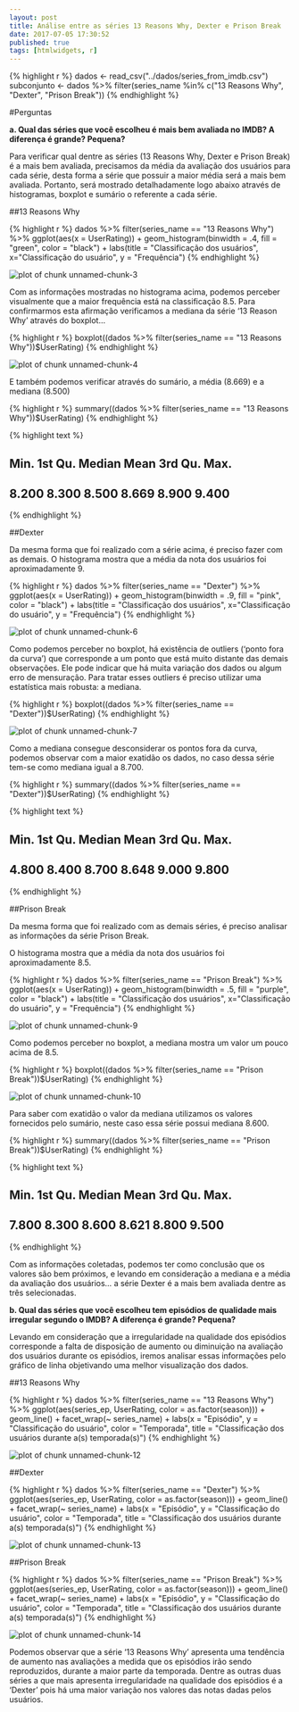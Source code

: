 ```yaml
---
layout: post
title: Análise entre as séries 13 Reasons Why, Dexter e Prison Break
date: 2017-07-05 17:30:52
published: true
tags: [htmlwidgets, r]
---
```





{% highlight r %}
dados <- read_csv("../dados/series_from_imdb.csv")
subconjunto <- dados %>% filter(series_name %in% c("13 Reasons Why", "Dexter", "Prison Break"))
{% endhighlight %}


#Perguntas

**a. Qual das séries que você escolheu é mais bem avaliada no IMDB? A diferença é grande? Pequena?**

Para verificar qual dentre as séries (13 Reasons Why, Dexter e Prison Break) é a mais bem avaliada, precisamos da média da avaliação dos usuários para cada série, desta forma a série que possuir a maior média será a mais bem avaliada. Portanto, será mostrado detalhadamente logo abaixo através de histogramas, boxplot e sumário o referente a cada série.

##13 Reasons Why


{% highlight r %}
dados %>%
  filter(series_name == "13 Reasons Why") %>%
    ggplot(aes(x = UserRating)) + 
    geom_histogram(binwidth = .4, fill = "green", color = "black") + 
    labs(title = "Classificação dos usuários", x="Classificação do usuário", y = "Frequência")
{% endhighlight %}

![plot of chunk unnamed-chunk-3](/portfolio-analisesfigure/source/Problema1/2017-05-20-Problema1-CP1/unnamed-chunk-3-1.png)


Com as informações mostradas no histograma acima, podemos perceber visualmente que a maior frequência está na classificação 8.5. Para confirmarmos esta afirmação verificamos a mediana da série ‘13 Reason Why’ através do boxplot…


{% highlight r %}
boxplot((dados %>%  filter(series_name == "13 Reasons Why"))$UserRating)
{% endhighlight %}

![plot of chunk unnamed-chunk-4](/portfolio-analisesfigure/source/Problema1/2017-05-20-Problema1-CP1/unnamed-chunk-4-1.png)


E também podemos verificar através do sumário, a média (8.669) e a mediana (8.500)


{% highlight r %}
summary((dados %>%  filter(series_name == "13 Reasons Why"))$UserRating)
{% endhighlight %}



{% highlight text %}
##    Min. 1st Qu.  Median    Mean 3rd Qu.    Max. 
##   8.200   8.300   8.500   8.669   8.900   9.400
{% endhighlight %}


##Dexter

Da mesma forma que foi realizado com a série acima, é preciso fazer com as demais. O histograma mostra que a média da nota dos usuários foi aproximadamente 9.


{% highlight r %}
dados %>%
  filter(series_name == "Dexter") %>%
    ggplot(aes(x = UserRating)) + 
    geom_histogram(binwidth = .9, fill = "pink", color = "black") +
    labs(title = "Classificação dos usuários", x="Classificação do usuário", y = "Frequência")
{% endhighlight %}

![plot of chunk unnamed-chunk-6](/portfolio-analisesfigure/source/Problema1/2017-05-20-Problema1-CP1/unnamed-chunk-6-1.png)


Como podemos perceber no boxplot, há existência de outliers (‘ponto fora da curva’) que corresponde a um ponto que está muito distante das demais observações. Ele pode indicar que há muita variação dos dados ou algum erro de mensuração. Para tratar esses outliers é preciso utilizar uma estatística mais robusta: a mediana.


{% highlight r %}
boxplot((dados %>%  filter(series_name == "Dexter"))$UserRating)
{% endhighlight %}

![plot of chunk unnamed-chunk-7](/portfolio-analisesfigure/source/Problema1/2017-05-20-Problema1-CP1/unnamed-chunk-7-1.png)


Como a mediana consegue desconsiderar os pontos fora da curva, podemos observar com a maior exatidão os dados, no caso dessa série tem-se como mediana igual a 8.700.


{% highlight r %}
summary((dados %>%  filter(series_name == "Dexter"))$UserRating)
{% endhighlight %}



{% highlight text %}
##    Min. 1st Qu.  Median    Mean 3rd Qu.    Max. 
##   4.800   8.400   8.700   8.648   9.000   9.800
{% endhighlight %}

##Prison Break

Da mesma forma que foi realizado com as demais séries, é preciso analisar as informações da série Prison Break.

O histograma mostra que a média da nota dos usuários foi aproximadamente 8.5.


{% highlight r %}
dados %>%
  filter(series_name == "Prison Break") %>%
    ggplot(aes(x = UserRating)) + 
    geom_histogram(binwidth = .5, fill = "purple", color = "black") +
    labs(title = "Classificação dos usuários", x="Classificação do usuário", y = "Frequência")
{% endhighlight %}

![plot of chunk unnamed-chunk-9](/portfolio-analisesfigure/source/Problema1/2017-05-20-Problema1-CP1/unnamed-chunk-9-1.png)


Como podemos perceber no boxplot, a mediana mostra um valor um pouco acima de 8.5.


{% highlight r %}
boxplot((dados %>%  filter(series_name == "Prison Break"))$UserRating)
{% endhighlight %}

![plot of chunk unnamed-chunk-10](/portfolio-analisesfigure/source/Problema1/2017-05-20-Problema1-CP1/unnamed-chunk-10-1.png)


Para saber com exatidão o valor da mediana utilizamos os valores fornecidos pelo sumário, neste caso essa série possui mediana 8.600.


{% highlight r %}
summary((dados %>%  filter(series_name == "Prison Break"))$UserRating)
{% endhighlight %}



{% highlight text %}
##    Min. 1st Qu.  Median    Mean 3rd Qu.    Max. 
##   7.800   8.300   8.600   8.621   8.800   9.500
{% endhighlight %}


Com as informações coletadas, podemos ter como conclusão que os valores são bem próximos, e levando em consideração a mediana e a média da avaliação dos usuários… a série Dexter é a mais bem avaliada dentre as três selecionadas.

**b. Qual das séries que você escolheu tem episódios de qualidade mais irregular segundo o IMDB? A diferença é grande? Pequena?**

Levando em consideração que a irregularidade na qualidade dos episódios corresponde a falta de disposição de aumento ou diminuição na avaliação dos usuários durante os episódios, iremos analisar essas informações pelo gráfico de linha objetivando uma melhor visualização dos dados.

##13 Reasons Why


{% highlight r %}
dados %>% filter(series_name == "13 Reasons Why")  %>%
  ggplot(aes(series_ep, UserRating, color = as.factor(season))) +
  geom_line() +
  facet_wrap(~ series_name) +
  labs(x = "Episódio", y = "Classificação do usuário", color = "Temporada", title = "Classificação dos usuários durante a(s) temporada(s)")
{% endhighlight %}

![plot of chunk unnamed-chunk-12](/portfolio-analisesfigure/source/Problema1/2017-05-20-Problema1-CP1/unnamed-chunk-12-1.png)


##Dexter


{% highlight r %}
dados %>% filter(series_name == "Dexter")  %>%
  ggplot(aes(series_ep, UserRating, color = as.factor(season))) +
  geom_line() +
  facet_wrap(~ series_name) +
  labs(x = "Episódio", y = "Classificação do usuário", color = "Temporada", title = "Classificação dos usuários durante a(s) temporada(s)")
{% endhighlight %}

![plot of chunk unnamed-chunk-13](/portfolio-analisesfigure/source/Problema1/2017-05-20-Problema1-CP1/unnamed-chunk-13-1.png)


##Prison Break


{% highlight r %}
dados %>% filter(series_name == "Prison Break")  %>%
  ggplot(aes(series_ep, UserRating, color = as.factor(season))) +
  geom_line() +
  facet_wrap(~ series_name) +
  labs(x = "Episódio", y = "Classificação do usuário", color = "Temporada", title = "Classificação dos usuários durante a(s) temporada(s)")
{% endhighlight %}

![plot of chunk unnamed-chunk-14](/portfolio-analisesfigure/source/Problema1/2017-05-20-Problema1-CP1/unnamed-chunk-14-1.png)


Podemos observar que a série ‘13 Reasons Why’ apresenta uma tendência de aumento nas avaliações a medida que os episódios irão sendo reproduzidos, durante a maior parte da temporada. Dentre as outras duas séries a que mais apresenta irregularidade na qualidade dos episódios é a ‘Dexter’ pois há uma maior variação nos valores das notas dadas pelos usuários.
